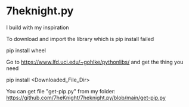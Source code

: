 # 7heknight.py
I build with my inspiration


To download and import the library which is pip install <autoGetAndDownload> failed
  
   pip install wheel

Go to https://www.lfd.uci.edu/~gohlke/pythonlibs/ and get the thing you need

   pip install <Downloaded_File_Dir>

You can get file "get-pip.py" from my folder: https://github.com/7heKnight/7heknight.py/blob/main/get-pip.py
